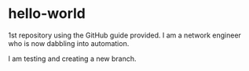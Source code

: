 # hello-world
1st repository using the GitHub guide provided.
I am a network engineer who is now dabbling into automation.

I am testing and creating a new branch.
